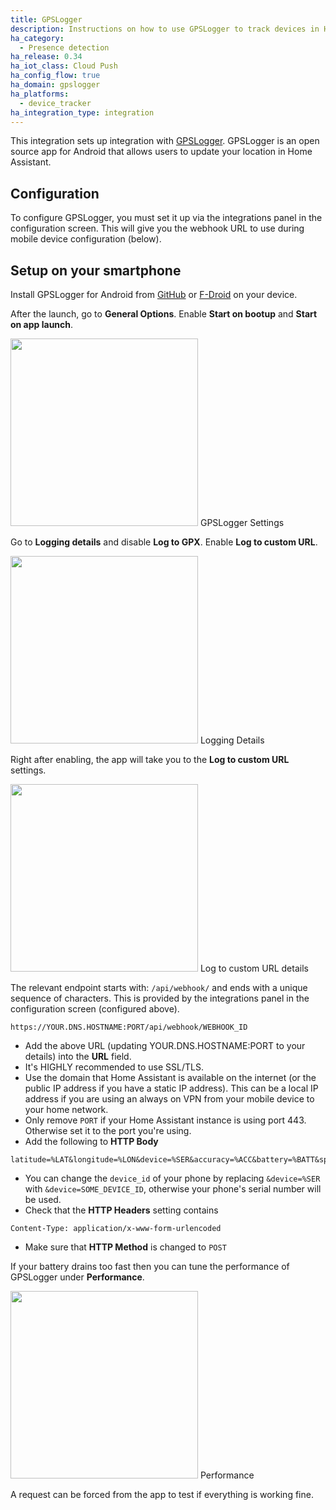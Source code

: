 ```yaml
---
title: GPSLogger
description: Instructions on how to use GPSLogger to track devices in Home Assistant.
ha_category:
  - Presence detection
ha_release: 0.34
ha_iot_class: Cloud Push
ha_config_flow: true
ha_domain: gpslogger
ha_platforms:
  - device_tracker
ha_integration_type: integration
---
```


This integration sets up integration with [GPSLogger](https://gpslogger.app/). GPSLogger is an open source app for Android that allows users to update your location in Home Assistant.

## Configuration

To configure GPSLogger, you must set it up via the integrations panel in the configuration screen. This will give you the webhook URL to use during mobile device configuration (below).

## Setup on your smartphone

Install GPSLogger for Android from [GitHub](https://github.com/mendhak/gpslogger/releases) or [F-Droid](https://f-droid.org/packages/com.mendhak.gpslogger/) on your device.

After the launch, go to **General Options**. Enable **Start on bootup** and **Start on app launch**.

<p class='img'>
  <img width='300' src='/images/integrations/gpslogger/settings.png' />
  GPSLogger Settings
</p>

Go to **Logging details** and disable **Log to GPX**. Enable **Log to custom URL**.

<p class='img'>
  <img width='300' src='/images/integrations/gpslogger/logging-details.png' />
  Logging Details
</p>

Right after enabling, the app will take you to the **Log to custom URL** settings.

<p class='img'>
  <img width='300' src='/images/integrations/gpslogger/custom-url.png' />
  Log to custom URL details
</p>

The relevant endpoint starts with: `/api/webhook/` and ends with a unique sequence of characters. This is provided by the integrations panel in the configuration screen (configured above).

```text
https://YOUR.DNS.HOSTNAME:PORT/api/webhook/WEBHOOK_ID
```

- Add the above URL (updating YOUR.DNS.HOSTNAME:PORT to your details) into the **URL** field.
- It's HIGHLY recommended to use SSL/TLS.
- Use the domain that Home Assistant is available on the internet (or the public IP address if you have a static IP address). This can be a local IP address if you are using an always on VPN from your mobile device to your home network.
- Only remove `PORT` if your Home Assistant instance is using port 443. Otherwise set it to the port you're using.
- Add the following to **HTTP Body**
```text
latitude=%LAT&longitude=%LON&device=%SER&accuracy=%ACC&battery=%BATT&speed=%SPD&direction=%DIR&altitude=%ALT&provider=%PROV&activity=%ACT
```
- You can change the `device_id` of your phone by replacing `&device=%SER` with `&device=SOME_DEVICE_ID`, otherwise your phone's serial number will be used.
- Check that the **HTTP Headers** setting contains
```text
Content-Type: application/x-www-form-urlencoded
```
- Make sure that **HTTP Method** is changed to `POST`

If your battery drains too fast then you can tune the performance of GPSLogger under **Performance**.

<p class='img'>
  <img width='300' src='/images/integrations/gpslogger/performance.png' />
  Performance
</p>

A request can be forced from the app to test if everything is working fine.
